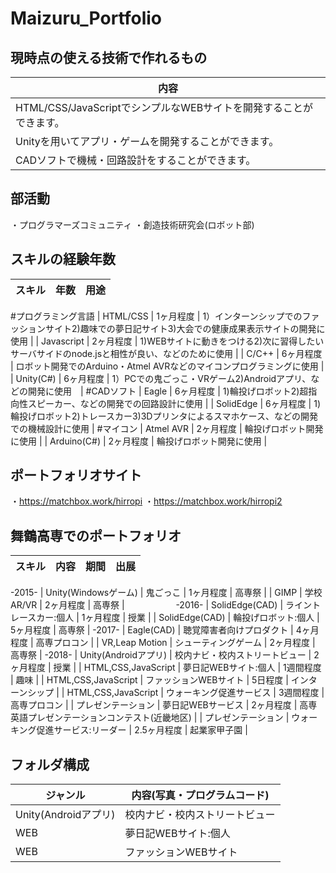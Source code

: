 # Maizuru_Portfolio

## 現時点の使える技術で作れるもの
|内容|
|----|
| HTML/CSS/JavaScriptでシンプルなWEBサイトを開発することができます。 |
| Unityを用いてアプリ・ゲームを開発することができます。 |
| CADソフトで機械・回路設計をすることができます。 |

## 部活動
・プログラマーズコミュニティ
・創造技術研究会(ロボット部)

## スキルの経験年数
| スキル | 年数 | 用途 |
|:-----------:|:------------:|:------------:|
#プログラミング言語
| HTML/CSS | 1ヶ月程度 | 1）インターンシップでのファッションサイト2)趣味での夢日記サイト3)大会での健康成果表示サイトの開発に使用 | 
| Javascript | 2ヶ月程度 | 1)WEBサイトに動きをつける2)次に習得したいサーバサイドのnode.jsと相性が良い、などのために使用 | 
| C/C++ | 6ヶ月程度 | ロボット開発でのArduino・Atmel AVRなどのマイコンプログラミングに使用 | 
| Unity(C#) | 6ヶ月程度 | 1）PCでの鬼ごっこ・VRゲーム2)Androidアプリ、などの開発に使用　| 
#CADソフト
| Eagle | 6ヶ月程度 | 1)輪投げロボット2)超指向性スピーカー、などの開発での回路設計に使用 | 
| SolidEdge | 6ヶ月程度 | 1)輪投げロボット2)トレースカー3)3Dプリンタによるスマホケース、などの開発での機械設計に使用 | 
#マイコン
| Atmel AVR | 2ヶ月程度 | 輪投げロボット開発に使用 |
| Arduino(C#) | 2ヶ月程度 | 輪投げロボット開発に使用 |

## ポートフォリオサイト
・https://matchbox.work/hirropi
・https://matchbox.work/hirropi2

## 舞鶴高専でのポートフォリオ
| スキル | 内容 | 期間 | 出展 |
|:-----------:|:------------:|:------------:|:------------:|
-2015-
| Unity(Windowsゲーム) | 鬼ごっこ | 1ヶ月程度 | 高専祭 | 
| GIMP | 学校AR/VR | 2ヶ月程度 | 高専祭 | 　 　　　　 
-2016-
| SolidEdge(CAD) | ライントレースカー:個人 | 1ヶ月程度 | 授業 | 
| SolidEdge(CAD) | 輪投げロボット:個人 | 5ヶ月程度 | 高専祭 | 
-2017-
| Eagle(CAD) | 聴覚障害者向けプロダクト | 4ヶ月程度 | 高専プロコン | 
| VR,Leap Motion | シューティングゲーム | 2ヶ月程度 | 高専祭 | 
-2018-
| Unity(Androidアプリ) | 校内ナビ・校内ストリートビュー | 2ヶ月程度 | 授業 | 
| HTML,CSS,JavaScript | 夢日記WEBサイト:個人 | 1週間程度 | 趣味 |
| HTML,CSS,JavaScript | ファッションWEBサイト | 5日程度 | インターンシップ |
| HTML,CSS,JavaScript | ウォーキング促進サービス | 3週間程度 | 高専プロコン |
| プレゼンテーション | 夢日記WEBサービス | 2ヶ月程度 | 高専英語プレゼンテーションコンテスト(近畿地区) |
| プレゼンテーション | ウォーキング促進サービス:リーダー | 2.5ヶ月程度 | 起業家甲子園 |

## フォルダ構成

| ジャンル | 内容(写真・プログラムコード) |
----|---- 
| Unity(Androidアプリ) | 校内ナビ・校内ストリートビュー |
| WEB | 夢日記WEBサイト:個人 |
| WEB | ファッションWEBサイト |
